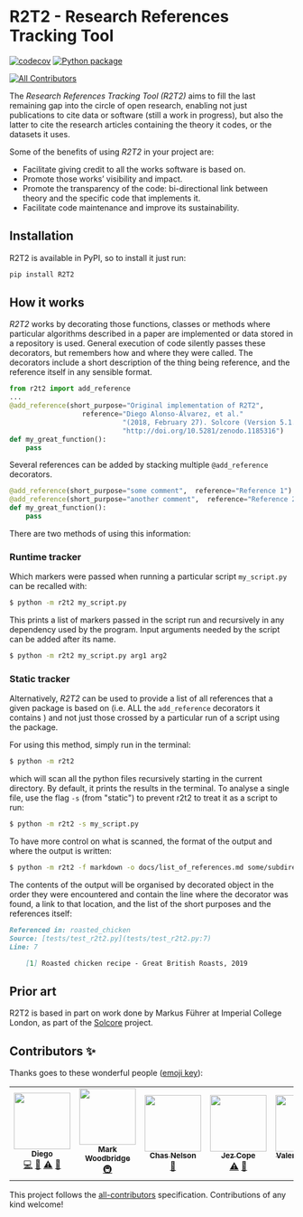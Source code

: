 # R2T2 - Research References Tracking Tool
[![codecov](https://codecov.io/gh/ImperialCollegeLondon/R2T2/branch/develop/graph/badge.svg)](https://codecov.io/gh/ImperialCollegeLondon/R2T2)
[![Python package](https://github.com/ImperialCollegeLondon/R2T2/workflows/Python%20package/badge.svg)](https://github.com/ImperialCollegeLondon/R2T2/actions?query=workflow%3A%22Python+package%22)
<!-- ALL-CONTRIBUTORS-BADGE:START - Do not remove or modify this section -->
[![All Contributors](https://img.shields.io/badge/all_contributors-6-orange.svg?style=flat-square)](#contributors-)
<!-- ALL-CONTRIBUTORS-BADGE:END -->


The *Research References Tracking Tool (R2T2)* aims to fill the last remaining gap into the circle of open research, enabling not just publications to cite data or software (still a work in progress), but also the latter to cite the research articles containing the theory it codes, or the datasets it uses.

Some of the benefits of using *R2T2* in your project are:

- Facilitate giving credit to all the works software is based on. 
- Promote those works’ visibility and impact.
- Promote the transparency of the code: bi-directional link between theory and
 the specific code that implements it.
- Facilitate code maintenance and improve its sustainability.

## Installation

R2T2 is available in PyPI, so to install it just run:

```bash
pip install R2T2
```

## How it works

*R2T2* works by decorating those functions, classes or methods where
 particular algorithms described in a paper are implemented or data stored in
  a repository is used. General execution of code silently passes these
   decorators, but remembers how and where they were called. 
   The decorators include a short description of the thing being reference, and
    the reference itself in any sensible format.

```python
from r2t2 import add_reference
...
@add_reference(short_purpose="Original implementation of R2T2", 
                  reference="Diego Alonso-Álvarez, et al."
                            "(2018, February 27). Solcore (Version 5.1.0). Zenodo."
                            "http://doi.org/10.5281/zenodo.1185316")
def my_great_function():
    pass
```

Several references can be added by stacking multiple `@add_reference
` decorators.

```python
@add_reference(short_purpose="some comment",  reference="Reference 1")
@add_reference(short_purpose="another comment",  reference="Reference 2")
def my_great_function():
    pass
```

There are two methods of using this information:

### Runtime tracker

Which markers were passed when running a particular script `my_script.py` can be recalled with:
 
 ```bash 
$ python -m r2t2 my_script.py
```
 
This prints a list of markers passed in the script run and recursively in any
 dependency used by the program. Input arguments needed by the script can be
  added after its name.

 ```bash 
$ python -m r2t2 my_script.py arg1 arg2
```

### Static tracker

Alternatively, *R2T2* can be used to provide a list of all references that a
 given package is based on (i.e. ALL the `add_reference` decorators it contains
 ) and not just those crossed by a particular run of a script using the package.

For using this method, simply run in the terminal:

```bash 
$ python -m r2t2
```

which will scan all the python files recursively starting in the current
 directory. By default, it prints the results in the terminal. To analyse a single file, use the flag `-s` (from "static") to prevent r2t2 to treat it as a script to run:

 ```bash 
$ python -m r2t2 -s my_script.py
```
 
To have more control on what is scanned, the format of the output and where the
 output is written:

```bash 
$ python -m r2t2 -f markdown -o docs/list_of_references.md some/subdirectory 
```

The contents of the output will be organised by decorated object in the
 order they were encountered 
 and contain the line where the decorator was found, a link to that location, and the list of the short purposes and the references itself:

```markdown
Referenced in: roasted_chicken  
Source: [tests/test_r2t2.py](tests/test_r2t2.py:7)  
Line: 7

	[1] Roasted chicken recipe - Great British Roasts, 2019  
```

## Prior art

R2T2 is based in part on work done by Markus Führer at Imperial College London, as part of the [Solcore](https://github.com/qpv-research-group/solcore5) project.
## Contributors ✨

Thanks goes to these wonderful people ([emoji key](https://allcontributors.org/docs/en/emoji-key)):

<!-- ALL-CONTRIBUTORS-LIST:START - Do not remove or modify this section -->
<!-- prettier-ignore-start -->
<!-- markdownlint-disable -->
<table>
  <tr>
    <td align="center"><a href="https://www.imperial.ac.uk/admin-services/ict/self-service/research-support/rcs/research-software-engineering/"><img src="https://avatars1.githubusercontent.com/u/6095790?v=4?s=100" width="100px;" alt=""/><br /><sub><b>Diego</b></sub></a><br /><a href="https://github.com/ImperialCollegeLondon/R2T2/commits?author=dalonsoa" title="Code">💻</a> <a href="https://github.com/ImperialCollegeLondon/R2T2/commits?author=dalonsoa" title="Documentation">📖</a> <a href="https://github.com/ImperialCollegeLondon/R2T2/commits?author=dalonsoa" title="Tests">⚠️</a> <a href="#ideas-dalonsoa" title="Ideas, Planning, & Feedback">🤔</a></td>
    <td align="center"><a href="https://www.imperial.ac.uk/ict/rcs"><img src="https://avatars3.githubusercontent.com/u/1724545?v=4?s=100" width="100px;" alt=""/><br /><sub><b>Mark Woodbridge</b></sub></a><br /><a href="#infra-mwoodbri" title="Infrastructure (Hosting, Build-Tools, etc)">🚇</a></td>
    <td align="center"><a href="http://www.chasnelson.co.uk"><img src="https://avatars2.githubusercontent.com/u/7795189?v=4?s=100" width="100px;" alt=""/><br /><sub><b>Chas Nelson</b></sub></a><br /><a href="https://github.com/ImperialCollegeLondon/R2T2/pulls?q=is%3Apr+reviewed-by%3AChasNelson1990" title="Reviewed Pull Requests">👀</a></td>
    <td align="center"><a href="https://erambler.co.uk/"><img src="https://avatars3.githubusercontent.com/u/457628?v=4?s=100" width="100px;" alt=""/><br /><sub><b>Jez Cope</b></sub></a><br /><a href="https://github.com/ImperialCollegeLondon/R2T2/commits?author=jezcope" title="Tests">⚠️</a> <a href="https://github.com/ImperialCollegeLondon/R2T2/pulls?q=is%3Apr+reviewed-by%3Ajezcope" title="Reviewed Pull Requests">👀</a></td>
    <td align="center"><a href="https://sites.google.com/view/valentinsulzer"><img src="https://avatars3.githubusercontent.com/u/20817509?v=4?s=100" width="100px;" alt=""/><br /><sub><b>Valentin Sulzer</b></sub></a><br /><a href="https://github.com/ImperialCollegeLondon/R2T2/pulls?q=is%3Apr+reviewed-by%3Atinosulzer" title="Reviewed Pull Requests">👀</a></td>
    <td align="center"><a href="https://uk.linkedin.com/in/daniel-ecer"><img src="https://avatars0.githubusercontent.com/u/1016473?v=4?s=100" width="100px;" alt=""/><br /><sub><b>Daniel Ecer</b></sub></a><br /><a href="https://github.com/ImperialCollegeLondon/R2T2/commits?author=de-code" title="Code">💻</a></td>
  </tr>
</table>

<!-- markdownlint-restore -->
<!-- prettier-ignore-end -->
<!-- ALL-CONTRIBUTORS-LIST:END -->

This project follows the [all-contributors](https://github.com/all-contributors/all-contributors) specification. Contributions of any kind welcome!
